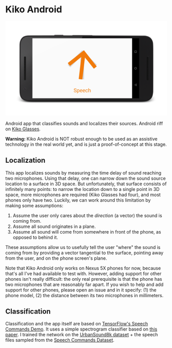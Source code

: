 # Kiko Android

![Kiko Android Screenshot](doc/kiko-screenshot_framed.png)

Android app that classifies sounds and localizes their sources. Android riff on [Kiko Glasses](http://tkunic.me/blog/kiko-glasses).

**Warning:** Kiko Android is NOT robust enough to be used as an assistive technology in the real world yet, and is just a proof-of-concept at this stage.

## Localization

This app localizes sounds by measuring the time delay of sound reaching two microphones. Using that delay, one can narrow down the sound source location to a surface in 3D space. But unfortunately, that surface consists of infinitely many points: to narrow the location down to a single point in 3D space, more microphones are required (Kiko Glasses had four), and most phones only have two. Luckily, we can work around this limitation by making some assumptions:

1. Assume the user only cares about the *direction* (a vector) the sound is coming from.
2. Assume all sound originates in a plane.
3. Assume all sound will come from somewhere in front of the phone, as opposed to behind it.

These assumptions allow us to usefully tell the user "where" the sound is coming from by providing a vector tangential to the surface, pointing away from the user, and on the phone screen's plane.

Note that Kiko Android only works on Nexus 5X phones for now, because that's all I've had available to test with. However, adding support for other phones isn't really difficult: the only real prerequisite is that the phone has two microphones that are reasonably far apart. If you wish to help and add support for other phones, please open an issue and in it specify: (1) the phone model, (2) the distance between its two microphones in millimeters.

## Classification

Classification and the app itself are based on [TensorFlow's Speech Commands Demo](https://github.com/tensorflow/tensorflow/tree/master/tensorflow/examples/android). It uses a simple spectrogram classifier based on [this paper](http://www.isca-speech.org/archive/interspeech_2015/papers/i15_1478.pdf). I trained the network on the [UrbanSound8k dataset](https://serv.cusp.nyu.edu/projects/urbansounddataset/urbansound8k.html) + the speech files sampled from the [Speech Commands Dataset](https://storage.cloud.google.com/download.tensorflow.org/data/speech_commands_v0.01.tar.gz).
